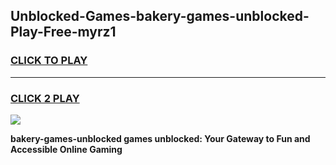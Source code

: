 
## Unblocked-Games-bakery-games-unblocked-Play-Free-myrz1
<h3>
<a href="https://premium76.site?title=bakery-games-unblocked&ref=18A">CLICK TO PLAY</a></h3>
<hr>

<h3>
<a href="https://premium76.site?title=bakery-games-unblocked&ref=18A">CLICK 2 PLAY</a>
  
</h3>

<a href="https://premium76.site?title=bakery-games-unblocked&ref=18A"><img src="https://clearcache.store/games.png"></a>


**bakery-games-unblocked games unblocked: Your Gateway to Fun and Accessible Online Gaming**
